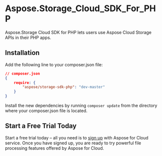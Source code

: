 # Aspose.Storage_Cloud_SDK_For_PHP
Aspose.Storage Cloud SDK for PHP lets users use Aspose Cloud Storage APIs in their PHP apps.

Installation
----------------------------------

Add the following line to your composer.json file:

```json
// composer.json
{
    require: {
        "aspose/storage-sdk-php": "dev-master"
    }
}
```

Install the new dependencies by running `composer update` from the directory where your composer.json file is located.

Start a Free Trial Today
------------------------

Start a free trial today – all you need is to [sign up](https://cloud.aspose.com/SignUp) with Aspose for Cloud service. Once you have signed up, you are ready to try powerful file processing features offered by Aspose for Cloud.


